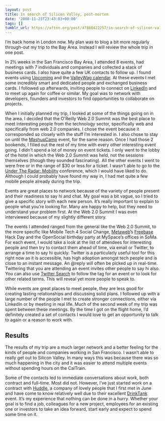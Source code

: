 ```yaml
---
layout: post
title: In search of Silicon Valley, post-mortem
date: '2008-11-23T23:43:03+00:00'
tags: []
tumblr_url: https://aftnn.org/post/47880422257/in-search-of-silicon-valley-post-mortem
---
```

<p>I&rsquo;m back home in London now. My plan was to blog a bit more regularly through-out my trip to the Bay Area. Instead I will review the whole trip in one post.</p>
<p>In 2½ weeks in the San Francisco Bay Area, I attended 8 events, had meetings with 7 individuals and companies and collected a stack of business cards. I also have quite a few UK contacts to follow up. I found events using <a href="http://upcoming.yahoo.com/">Upcoming</a> and the <a href="http://www.google.com/calendar/hosted/valleywag.com/embed?title=Valleywag%20Calendar&amp;mode=AGENDA&amp;height=200&amp;wkst=2&amp;bgcolor=%23999999&amp;src=valleywag.com_qf5t82ftrvf9s8f0472f4bak1o%40group.calendar.google.com&amp;color=%23B1365F&amp;ctz=America%2FLos_Angeles">ValleyWag calendar</a>. At these events I met some incredibly smart and dedicated people and exchanged business cards. I followed up afterwards, inviting people to connect on <a href="http://www.linkedin.com">LinkedIn</a> and to meet up again for coffee or similar. My goal was to network with developers, founders and investors to find opportunities to collaborate on projects.</p>
<p>When I initially planned my trip, I looked at some of the things going on in the area. I decided that the O'Reilly Web 2.0 Summit was the best place to meet interesting people from the technology sector, specifically web and specifically from web 2.0 companies. I chose the event because it corresponded so closely with the stuff I&rsquo;m interested in. I also chose to stay on until the <a href="http://www.mashupcamp.com/">MashupCamp</a> event, for the same reason. Once I had those 2 bookends, I filled out the rest of my time with every other interesting event going. I didn&rsquo;t spend a lot of money on event tickets. I only went to the lobby of the hotel in which the Web 2.0 Summit was held, not the sessions themselves (though they sounded fascinating). All the other events I went to were free or in the range of $30 or less for a ticket. I wasn&rsquo;t able to go to the <a href="http://undertheradarblog.com/index.html">Under The Radar: Mobility</a> conference, which I would have liked to do. Although I could probably have found my way in, I had met quite a few mobile people already during the trip.</p>
<p>Events are great places to network because of the variety of people present and their readiness to say hi and chat. My goal was a bit vague, so I tried to give a specific story with each new person. It&rsquo;s really important to explain to people what you&rsquo;re looking for. Many are happy to help, but they need to understand your problem first. At the Web 2.0 Summit I was even interviewed because of my slightly different story.</p>
<p>The events I attended ranged from the general like the Web 2.0 Summit, to the more specific like Mobile Tech 4 Social Change, <a href="http://www.metaweb.com/">Metaweb</a>&rsquo;s <a href="http://www.freebase.com/">Freebase</a> Hack Day and the OpenSocial birthday party at MySpace&rsquo;s offices in SoMa. For each event, I would take a look at the list of attendees for interesting people and then try to contact them ahead of time, via email or Twitter, to arrange a time to say hi quickly. Twitter is a particularly useful tool for this right now as it is accessible, has high adoption amongst tech people and is close to an instant message. An @reply will often be picked up in real-time. Twittering that you are attending an event invites other people to say hi also. You can also use <a href="http://search.twitter.com/">Twitter Search</a> to follow the tag for an event or to look for other related terms. This will reveal yet more people to speak to.</p>
<p>While events are great places to meet people, they are less good for creating lasting relationships and discussing solid plans. I followed up with a large number of the people I met to create stronger connections, either via LinkedIn or by meeting in real life. Much of the second week of my trip was spent between these meetings. By the time I got on the flight home, I&rsquo;d definitely created a set of contacts I would love to get an opportunity to talk to again or a reason to work with.</p>
<h2>Results</h2>
<p>The results of my trip are a much larger network and a better feeling for the kinds of people and companies working in San Francisco. I wasn&rsquo;t able to really get out to Silicon Valley. In many ways this was because there was so much happening in the city and it was easier to attend multiple events without spending hours on the CalTrain.</p>
<p>Some of the contacts led to immediate conversations about work, both contract and full-time. Most did not. However, I&rsquo;ve just started work on a contract with <a href="http://www.huddle.net">Huddle</a>, a company of lovely people that I first met in June and have come to know relatively well due to their excellent <a href="http://entrepreneur.meetup.com/1678/">DrinkTank</a> event. It&rsquo;s my experience that nothing can be done in a hurry. Whether your goal is to find a job, colleagues for a new project, employees for an existing one or investors to take an idea forward, start early and expect to spend some time on it.</p>
